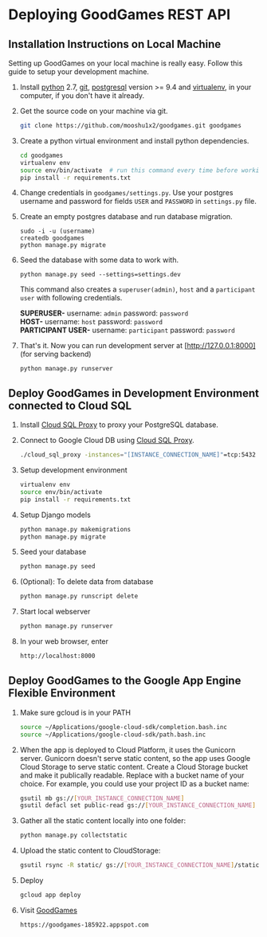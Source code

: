 Deploying GoodGames REST API
============================

Installation Instructions on Local Machine
------------------------------------------

Setting up GoodGames on your local machine is really easy.
Follow this guide to setup your development machine.

1. Install [python] 2.7, [git], [postgresql] version >= 9.4 and [virtualenv], in your computer, if you don't have it already.

1. Get the source code on your machine via git.

    ```bash
    git clone https://github.com/mooshu1x2/goodgames.git goodgames
    ```

1. Create a python virtual environment and install python dependencies.

    ```bash
    cd goodgames
    virtualenv env
    source env/bin/activate  # run this command every time before working on project
    pip install -r requirements.txt
    ```

4. Change credentials in `goodgames/settings.py`. Use your postgres username and password for fields `USER` and `PASSWORD` in `settings.py` file.

5. Create an empty postgres database and run database migration.
    ```
    sudo -i -u (username)
    createdb goodgames
    python manage.py migrate
    ```

6. Seed the database with some data to work with.

    ```
    python manage.py seed --settings=settings.dev
    ```
    This command also creates a `superuser(admin)`, `host` and a `participant user` with following credentials.

    **SUPERUSER-** username: `admin` password: `password`  
    **HOST-** username: `host` password: `password`  
    **PARTICIPANT USER-** username: `participant` password: `password`    

7. That's it. Now you can run development server at [http://127.0.0.1:8000] (for serving backend)

    ```
    python manage.py runserver
    ```
    
Deploy GoodGames in Development Environment connected to Cloud SQL
------------------------------------------------------------------
1. Install [Cloud SQL Proxy] to proxy your PostgreSQL database. 

1. Connect to Google Cloud DB using [Cloud SQL Proxy].

    ```bash
    ./cloud_sql_proxy -instances="[INSTANCE_CONNECTION_NAME]"=tcp:5432
    ```

1. Setup development environment

    ```bash
    virtualenv env
    source env/bin/activate
    pip install -r requirements.txt
    ```

1. Setup Django models

    ```bash
    python manage.py makemigrations
    python manage.py migrate
    ```

1. Seed your database

    ```bash
    python manage.py seed
    ```
   
1. (Optional): To delete data from database

    ```bash
    python manage.py runscript delete
    ```

1. Start local webserver

    ```bash
    python manage.py runserver
    ```

1. In your web browser, enter

    ```bash
    http://localhost:8000
    ```

Deploy GoodGames to the Google App Engine Flexible Environment
--------------------------------------------------------------

1. Make sure gcloud is in your PATH

    ```bash
    source ~/Applications/google-cloud-sdk/completion.bash.inc
    source ~/Applications/google-cloud-sdk/path.bash.inc
    ```

1. When the app is deployed to Cloud Platform, it uses the Gunicorn server. Gunicorn doesn't serve static content, so the app uses Google Cloud Storage to serve static content.
Create a Cloud Storage bucket and make it publically readable. Replace <your-gcs-bucket> with a bucket name of your choice. For example, you could use your project ID as a bucket name:

    ```bash
    gsutil mb gs://[YOUR_INSTANCE_CONNECTION_NAME]
    gsutil defacl set public-read gs://[YOUR_INSTANCE_CONNECTION_NAME]
    ```

1. Gather all the static content locally into one folder:

    ```bash
    python manage.py collectstatic
    ```
    
1. Upload the static content to CloudStorage:

    ```bash
    gsutil rsync -R static/ gs://[YOUR_INSTANCE_CONNECTION_NAME]/static
    ```

1. Deploy

    ```bash
    gcloud app deploy
    ```

1. Visit [GoodGames]

    ```bash
    https://goodgames-185922.appspot.com
    ```

[GoodGames]: https://goodgames-185922.appspot.com
[python]: https://www.python.org/download/releases/2.7/
[git]: https://git-scm.com/downloads
[virtualenv]: https://virtualenv.pypa.io/
[postgresql]: http://www.postgresql.org/download/
[http://127.0.0.1:8888]: http://127.0.0.1:8888
[http://127.0.0.1:8000]: http://127.0.0.1:8000
[Cloud SQL Proxy]: https://cloud.google.com/appengine/docs/flexible/python/using-cloud-sql-postgres#setting_up_your_local_environment